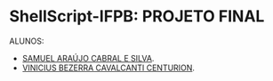 # ShellScript-IFPB:  PROJETO FINAL

ALUNOS:

* [SAMUEL ARAÚJO CABRAL E SILVA](https://github.com/Amelus99).
* [VINICIUS BEZERRA CAVALCANTI CENTURION](https://github.com/vncenturion).
